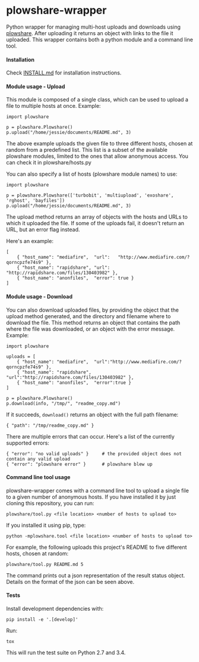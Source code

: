 plowshare-wrapper
=================

Python wrapper for managing multi-host uploads and downloads using
[plowshare](https://code.google.com/p/plowshare/). After uploading it returns
an object with links to the file it uploaded. This wrapper contains both a
python module and a command line tool.

#### Installation

Check [INSTALL.md](INSTALL.md) for installation instructions.


#### Module usage - Upload

This module is composed of a single class, which can be used to upload a file
to multiple hosts at once. Example:

    import plowshare

    p = plowshare.Plowshare()
    p.upload("/home/jessie/documents/README.md", 3)


The above example uploads the given file to three different hosts, chosen at
random from a predefined list. This list is a subset of the available plowshare
modules, limited to the ones that allow anonymous access. You can check it in
plowshare/hosts.py

You can also specify a list of hosts (plowshare module names) to use:

    import plowshare

    p = plowshare.Plowshare(['turbobit', 'multiupload', 'exoshare', 'rghost', 'bayfiles'])
    p.upload("/home/jessie/documents/README.md", 3)


The upload method returns an array of objects with the hosts and URLs to which
it uploaded the file. If some of the uploads fail, it doesn't return an URL,
but an error flag instead.

Here's an example:

    [
        { "host_name": "mediafire",  "url":   "http://www.mediafire.com/?qorncpzfe74s9" },
        { "host_name": "rapidshare", "url":   "http://rapidshare.com/files/130403982" },
        { "host_name": "anonfiles",  "error": true }
    ]

#### Module usage - Download

You can also download uploaded files, by providing the object that the upload
method generated, and the directory and filename where to download the file.
This method returns an object that contains the path where the file was
downloaded, or an object with the error message. Example:

    import plowshare

    uploads = [
        { "host_name": "mediafire",  "url":"http://www.mediafire.com/?qorncpzfe74s9" },
        { "host_name": "rapidshare", "url":"http://rapidshare.com/files/130403982" },
        { "host_name": "anonfiles",  "error":true }
    ]

    p = plowshare.Plowshare()
    p.download(info, "/tmp/", "readme_copy.md")


If it succeeds, `download()` returns an object with the full path filename:

    { "path": "/tmp/readme_copy.md" }


There are multiple errors that can occur. Here's a list of the currently supported errors:

    { "error": "no valid uploads" }     # the provided object does not contain any valid upload
    { "error": "plowshare error" }      # plowshare blew up


#### Command line tool usage

plowshare-wrapper comes with a command line tool to upload a single file to a
given number of anonymous hosts. If you have installed it by just cloning this
repository, you can run:

    plowshare/tool.py <file location> <number of hosts to upload to>

If you installed it using pip, type:

    python -mplowshare.tool <file location> <number of hosts to upload to>


For example, the following uploads this project's README to five different
hosts, chosen at random:

    plowshare/tool.py README.md 5

The command prints out a json representation of the result status object.
Details on the format of the json can be seen above.


#### Tests

Install development dependencies with:

    pip install -e '.[develop]'

Run:

    tox

This will run the test suite on Python 2.7 and 3.4.
